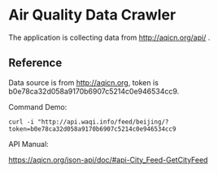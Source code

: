 # Air Quality Data Crawler

The application is collecting data from http://aqicn.org/api/ . 




## Reference 

Data source is from http://aqicn.org, token is b0e78ca32d058a9170b6907c5214c0e946534cc9.

Command Demo:
```$xslt
curl -i "http://api.waqi.info/feed/beijing/?token=b0e78ca32d058a9170b6907c5214c0e946534cc9
```


API Manual:

https://aqicn.org/json-api/doc/#api-City_Feed-GetCityFeed